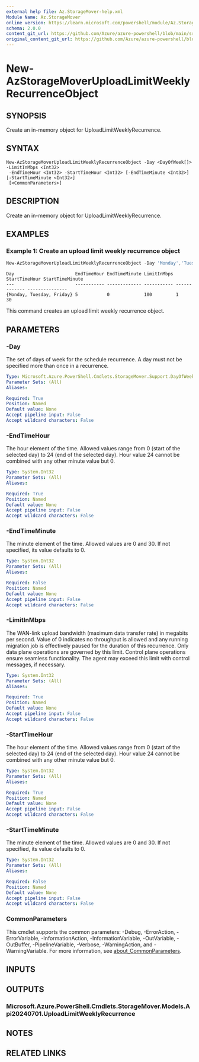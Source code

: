 ```yaml
---
external help file: Az.StorageMover-help.xml
Module Name: Az.StorageMover
online version: https://learn.microsoft.com/powershell/module/Az.StorageMover/new-AzStorageMoverUploadLimitWeeklyRecurrenceObject
schema: 2.0.0
content_git_url: https://github.com/Azure/azure-powershell/blob/main/src/StorageMover/StorageMover/help/New-AzStorageMoverUploadLimitWeeklyRecurrenceObject.md
original_content_git_url: https://github.com/Azure/azure-powershell/blob/main/src/StorageMover/StorageMover/help/New-AzStorageMoverUploadLimitWeeklyRecurrenceObject.md
---
```


# New-AzStorageMoverUploadLimitWeeklyRecurrenceObject

## SYNOPSIS
Create an in-memory object for UploadLimitWeeklyRecurrence.

## SYNTAX

```
New-AzStorageMoverUploadLimitWeeklyRecurrenceObject -Day <DayOfWeek[]> -LimitInMbps <Int32>
 -EndTimeHour <Int32> -StartTimeHour <Int32> [-EndTimeMinute <Int32>] [-StartTimeMinute <Int32>]
 [<CommonParameters>]
```

## DESCRIPTION
Create an in-memory object for UploadLimitWeeklyRecurrence.

## EXAMPLES

### Example 1: Create an upload limit weekly recurrence object
```powershell
New-AzStorageMoverUploadLimitWeeklyRecurrenceObject -Day 'Monday','Tuesday','Friday' -LimitInMbps 100 -EndTimeHour 5 -StartTimeHour 1 -StartTimeMinute 30 -EndTimeMinute 0
```

```output
Day                       EndTimeHour EndTimeMinute LimitInMbps StartTimeHour StartTimeMinute
---                       ----------- ------------- ----------- ------------- ---------------
{Monday, Tuesday, Friday} 5           0             100         1             30
```

This command creates an upload limit weekly recurrence object.

## PARAMETERS

### -Day
The set of days of week for the schedule recurrence.
A day must not be specified more than once in a recurrence.

```yaml
Type: Microsoft.Azure.PowerShell.Cmdlets.StorageMover.Support.DayOfWeek[]
Parameter Sets: (All)
Aliases:

Required: True
Position: Named
Default value: None
Accept pipeline input: False
Accept wildcard characters: False
```

### -EndTimeHour
The hour element of the time.
Allowed values range from 0 (start of the selected day) to 24 (end of the selected day).
Hour value 24 cannot be combined with any other minute value but 0.

```yaml
Type: System.Int32
Parameter Sets: (All)
Aliases:

Required: True
Position: Named
Default value: None
Accept pipeline input: False
Accept wildcard characters: False
```

### -EndTimeMinute
The minute element of the time.
Allowed values are 0 and 30.
If not specified, its value defaults to 0.

```yaml
Type: System.Int32
Parameter Sets: (All)
Aliases:

Required: False
Position: Named
Default value: None
Accept pipeline input: False
Accept wildcard characters: False
```

### -LimitInMbps
The WAN-link upload bandwidth (maximum data transfer rate) in megabits per second.
Value of 0 indicates no throughput is allowed and any running migration job is effectively paused for the duration of this recurrence.
Only data plane operations are governed by this limit.
Control plane operations ensure seamless functionality.
The agent may exceed this limit with control messages, if necessary.

```yaml
Type: System.Int32
Parameter Sets: (All)
Aliases:

Required: True
Position: Named
Default value: None
Accept pipeline input: False
Accept wildcard characters: False
```

### -StartTimeHour
The hour element of the time.
Allowed values range from 0 (start of the selected day) to 24 (end of the selected day).
Hour value 24 cannot be combined with any other minute value but 0.

```yaml
Type: System.Int32
Parameter Sets: (All)
Aliases:

Required: True
Position: Named
Default value: None
Accept pipeline input: False
Accept wildcard characters: False
```

### -StartTimeMinute
The minute element of the time.
Allowed values are 0 and 30.
If not specified, its value defaults to 0.

```yaml
Type: System.Int32
Parameter Sets: (All)
Aliases:

Required: False
Position: Named
Default value: None
Accept pipeline input: False
Accept wildcard characters: False
```

### CommonParameters
This cmdlet supports the common parameters: -Debug, -ErrorAction, -ErrorVariable, -InformationAction, -InformationVariable, -OutVariable, -OutBuffer, -PipelineVariable, -Verbose, -WarningAction, and -WarningVariable. For more information, see [about_CommonParameters](http://go.microsoft.com/fwlink/?LinkID=113216).

## INPUTS

## OUTPUTS

### Microsoft.Azure.PowerShell.Cmdlets.StorageMover.Models.Api20240701.UploadLimitWeeklyRecurrence

## NOTES

## RELATED LINKS
